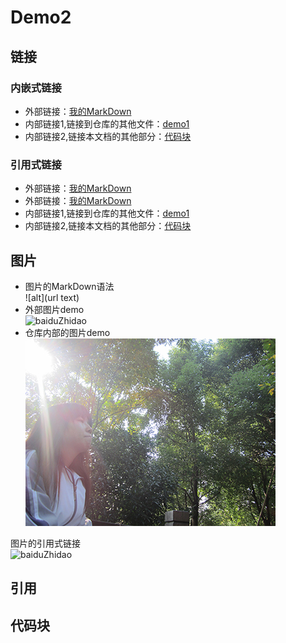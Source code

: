 # Demo2

## 链接

### 内嵌式链接
- 外部链接：[我的MarkDown](https://github.com/sunshaochen/MarkDown)
- 内部链接1,链接到仓库的其他文件：[demo1](demo1.md)
- 内部链接2,链接本文档的其他部分：[代码块](demo2.md#代码块)

### 引用式链接
- 外部链接：[我的MarkDown]
- 外部链接：[我的MarkDown][MarkDown]
- 内部链接1,链接到仓库的其他文件：[demo1]
- 内部链接2,链接本文档的其他部分：[代码块]


## 图片

- 图片的MarkDown语法  
   ![alt](url text)
- 外部图片demo  
![baiduZhidao](https://gss0.bdstatic.com/7051cy792sgCpNKfpU_Y_D3/static/common/widget/search-box-new/img/logo-zhidao_b2da087.png?__sprite "百度知道")
- 仓库内部的图片demo  
![MyLove](imgs/1.JPG 'MyLove')

图片的引用式链接  
![baiduZhidao][baidu_log]


## 引用

## 代码块



<!-- 下面是本文档中用到的链接 -->
[我的MarkDown]: https://github.com/sunshaochen/MarkDown
[MarkDown]: https://github.com/sunshaochen/MarkDown
[demo1]: demo1.md
[代码块]: demo2.md#代码块

[baidu_log]: https://gss0.bdstatic.com/7051cy792sgCpNKfpU_Y_D3/static/common/widget/search-box-new/img/logo-zhidao_b2da087.png?__sprite 
